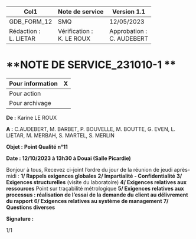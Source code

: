 |Col1|Note de service|Version 1.1|
|---|---|---|
|GDB_FORM_12|SMQ|12/05/2023|
|Rédaction :<br>L. LIETAR|Vérification :<br>K. LE ROUX|Approbation :<br>C. AUDEBERT|

# **NOTE DE SERVICE_231010-1 **

|Pour information|X|
|---|---|
|Pour action||
|Pour archivage||


**De :** Karine LE ROUX

**A :** C.AUDEBERT, M. BARBET, P. BOUVELLE, M. BOUTTE, G. EVEN, L.
LIETAR, M. MERBAH, S. MARTEL, S. MERLIN

**Objet :** **Point Qualité n°11**

**Date :** **12/10/2023 à 13h30 à Douai (Salle Picardie)**

Bonjour à tous,
Recevez ci-joint l’ordre du jour de la réunion de jeudi après-midi :
**1/ Rappels exigences globales**
**2/ Impartialité - Confidentialité**
**3/ Exigences structurelles** (visite du laboratoire)
**4/ Exigences relatives aux ressources** Point sur traçabilité métrologique
**5/ Exigences relatives aux processus : réalisation de l’essai de la demande du**
**client au délivrement du rapport**
**6/ Exigences relatives au système de management**
**7/ Questions diverses**

**Signature :**

1/1

